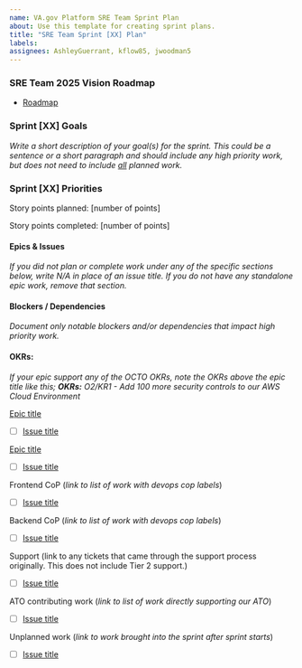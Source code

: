 ```yaml
---
name: VA.gov Platform SRE Team Sprint Plan
about: Use this template for creating sprint plans.
title: "SRE Team Sprint [XX] Plan"
labels: 
assignees: AshleyGuerrant, kflow85, jwoodman5
---
```


### SRE Team 2025 Vision Roadmap



* [Roadmap](https://vfs.atlassian.net/wiki/spaces/~712020d2fbd572ca6b4c94b469a3bdb618888c/pages/3722248239/Stability+Reliability+Engineering+SRE+Team+Roadmap+Q1+2025+DRAFT)


### Sprint [XX] Goals


_Write a short description of your goal(s) for the sprint. This could be a sentence or a short paragraph and should include any high priority work, but does not need to include <span style="text-decoration:underline;">all</span> planned work._



### Sprint [XX] Priorities

Story points planned: [number of points]

Story points completed: [number of points]

#### Epics & Issues</span>

*If you did not plan or complete work under any of the specific sections below, write *N/A* in place of an issue title. If you do not have any standalone epic work, remove that section.*

#### Blockers / Dependencies
*Document only notable blockers and/or dependencies that impact high priority work.*

#### OKRs: 
*If your epic support any of the OCTO OKRs, note the OKRs above the epic title like this; **OKRs:** O2/KR1 - Add 100 more security controls to our AWS Cloud Environment*

[Epic title](link)
- [ ] [Issue title](link)
    
[Epic title](link)
- [ ] [Issue title](link)


Frontend CoP (*link to list of work with devops cop labels*)



- [ ] [Issue title](link)

Backend CoP (*link to list of work with devops cop labels*)



- [ ] [Issue title](link)

Support (link to any tickets that came through the support process originally. This does not include Tier 2 support.)



- [ ] [Issue title](link)

ATO contributing work (*link to list of work directly supporting our ATO*)



- [ ] [Issue title](link)

Unplanned work (*link to work brought into the sprint after sprint starts*) 



- [ ] [Issue title](link)
